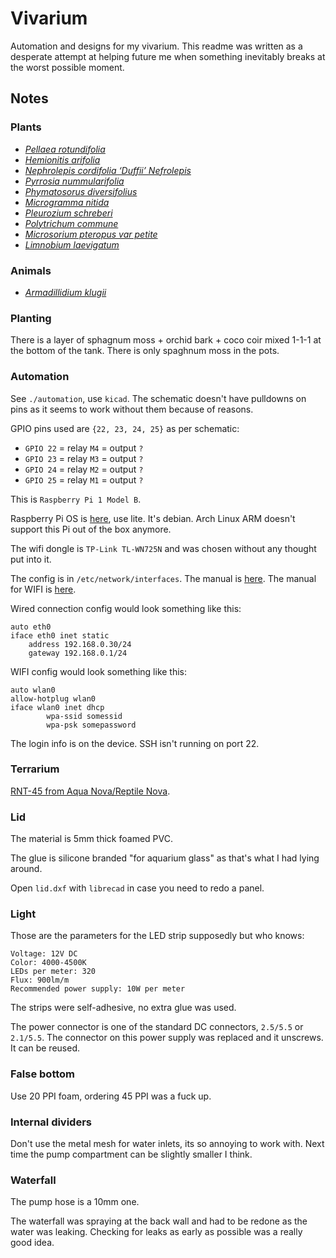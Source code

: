 # Vivarium

Automation and designs for my vivarium. This readme was written as a desperate
attempt at helping future me when something inevitably breaks at the worst
possible moment.

## Notes

### Plants

- [*Pellaea rotundifolia*](https://duckduckgo.com/?q=Pellaea+rotundifolia&iar=images&iax=images&ia=images)
- [*Hemionitis arifolia*](https://duckduckgo.com/?q=Hemionitis+arifolia&iax=images&ia=images)
- [*Nephrolepis cordifolia ‘Duffii’ Nefrolepis*](https://duckduckgo.com/?q=Nephrolepis+cordifolia+%E2%80%98Duffii%E2%80%99+Nefrolepis&iar=images&iax=images&ia=images)
- [*Pyrrosia nummularifolia*](https://duckduckgo.com/?q=Pyrrosia+nummularifolia&iax=images&ia=images)
- [*Phymatosorus diversifolius*](https://duckduckgo.com/?q=Phymatosorus+diversifolius&iar=images&iax=images&ia=images)
- [*Microgramma nitida*](https://duckduckgo.com/?q=Microgramma+nitida&iar=images&iax=images&ia=images)
- [*Pleurozium schreberi*](https://duckduckgo.com/?q=Pleurozium+schreberi&iax=images&ia=images)
- [*Polytrichum commune*](https://duckduckgo.com/?q=Polytrichum+commune&iax=images&ia=images)
- [*Microsorium pteropus var petite*](https://duckduckgo.com/?q=Microsorium+pteropus+var+petite&iar=images&iax=images&ia=images)
- [*Limnobium laevigatum*](https://duckduckgo.com/?q=Limnobium+laevigatum&iar=images&iax=images&ia=images)

### Animals

- [*Armadillidium klugii*](https://duckduckgo.com/?t=ffab&q=Armadillidium+klugii&iax=images&ia=images)

### Planting

There is a layer of sphagnum moss + orchid bark + coco coir mixed 1-1-1 at the
bottom of the tank. There is only spaghnum moss in the pots.

### Automation 

See `./automation`, use `kicad`. The schematic doesn't have pulldowns on pins as
it seems to work without them because of reasons.

GPIO pins used are `{22, 23, 24, 25}` as per schematic:
- `GPIO 22` = relay `M4` = output `?`
- `GPIO 23` = relay `M3` = output `?`
- `GPIO 24` = relay `M2` = output `?`
- `GPIO 25` = relay `M1` = output `?`


This is `Raspberry Pi 1 Model B`.

Raspberry Pi OS is
[here](https://www.raspberrypi.com/software/operating-systems/), use lite. It's
debian. Arch Linux ARM doesn't support this Pi out of the box anymore.

The wifi dongle is `TP-Link TL-WN725N` and was chosen without any thought put into it.

The config is in `/etc/network/interfaces`. The manual is
[here](https://wiki.debian.org/NetworkConfiguration). The manual for WIFI is
[here](https://wiki.debian.org/WiFi/HowToUse#Manual).

Wired connection config would look something like this:

```
auto eth0
iface eth0 inet static
	address 192.168.0.30/24
	gateway 192.168.0.1/24
```

WIFI config would look something like this:

```
auto wlan0
allow-hotplug wlan0
iface wlan0 inet dhcp
        wpa-ssid somessid
        wpa-psk somepassword
```

The login info is on the device. SSH isn't running on port 22.

### Terrarium

[RNT-45 from Aqua Nova/Reptile Nova](http://archive.today/2024.11.03-024309/https://www.aqua-nova.pl/?a=produkty&opcja=show&idprod=1800&idkat=55).

### Lid

The material is 5mm thick foamed PVC.

The glue is silicone branded "for aquarium glass" as that's what I had lying
around.

Open `lid.dxf` with `librecad` in case you need to redo a panel.

### Light

Those are the parameters for the LED strip supposedly but who knows:

```
Voltage: 12V DC
Color: 4000-4500K
LEDs per meter: 320
Flux: 900lm/m
Recommended power supply: 10W per meter
```

The strips were self-adhesive, no extra glue was used.

The power connector is one of the standard DC connectors, `2.5/5.5` or
`2.1/5.5`. The connector on this power supply was replaced and it unscrews. It
can be reused.

### False bottom

Use 20 PPI foam, ordering 45 PPI was a fuck up.

### Internal dividers

Don't use the metal mesh for water inlets, its so annoying to work with. Next
time the pump compartment can be slightly smaller I think.

### Waterfall

The pump hose is a 10mm one. 

The waterfall was spraying at the back wall and had to be redone as the water
was leaking. Checking for leaks as early as possible was a really good idea.